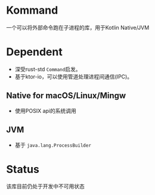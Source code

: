 # Kommand
一个可以将外部命令跑在子进程的库，用于Kotlin Native/JVM

# Dependent
- 深受rust-std `Command`启发。
- 基于ktor-io，可以使用管道处理进程间通信(IPC)。

## Native for macOS/Linux/Mingw
- 使用POSIX api的系统调用

## JVM
- 基于 `java.lang.ProcessBuilder`

# Status
该库目前仍处于开发中不可用状态
